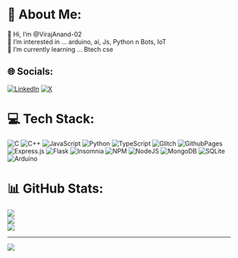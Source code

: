 # 💫 About Me:
👋 Hi, I’m @VirajAnand-02<br>👀 I’m interested in ... arduino, ai, Js, Python n Bots, IoT<br>🌱 I’m currently learning ... Btech cse 


## 🌐 Socials:
[![LinkedIn](https://img.shields.io/badge/LinkedIn-%230077B5.svg?logo=linkedin&logoColor=white)](https://linkedin.com/in/viraj-anand) [![X](https://img.shields.io/badge/X-black.svg?logo=X&logoColor=white)](https://x.com/VirajAn41975939) 

# 💻 Tech Stack:
![C](https://img.shields.io/badge/c-%2300599C.svg?style=flat&logo=c&logoColor=white) ![C++](https://img.shields.io/badge/c++-%2300599C.svg?style=flat&logo=c%2B%2B&logoColor=white) ![JavaScript](https://img.shields.io/badge/javascript-%23323330.svg?style=flat&logo=javascript&logoColor=%23F7DF1E) ![Python](https://img.shields.io/badge/python-3670A0?style=flat&logo=python&logoColor=ffdd54) ![TypeScript](https://img.shields.io/badge/typescript-%23007ACC.svg?style=flat&logo=typescript&logoColor=white) ![Glitch](https://img.shields.io/badge/glitch-%233333FF.svg?style=flat&logo=glitch&logoColor=white) ![GithubPages](https://img.shields.io/badge/github%20pages-121013?style=flat&logo=github&logoColor=white) ![Express.js](https://img.shields.io/badge/express.js-%23404d59.svg?style=flat&logo=express&logoColor=%2361DAFB) ![Flask](https://img.shields.io/badge/flask-%23000.svg?style=flat&logo=flask&logoColor=white) ![Insomnia](https://img.shields.io/badge/Insomnia-black?style=flat&logo=insomnia&logoColor=5849BE) ![NPM](https://img.shields.io/badge/NPM-%23CB3837.svg?style=flat&logo=npm&logoColor=white) ![NodeJS](https://img.shields.io/badge/node.js-6DA55F?style=flat&logo=node.js&logoColor=white) ![MongoDB](https://img.shields.io/badge/MongoDB-%234ea94b.svg?style=flat&logo=mongodb&logoColor=white) ![SQLite](https://img.shields.io/badge/sqlite-%2307405e.svg?style=flat&logo=sqlite&logoColor=white) ![Arduino](https://img.shields.io/badge/-Arduino-00979D?style=flat&logo=Arduino&logoColor=white)
# 📊 GitHub Stats:
![](https://github-readme-stats.vercel.app/api?username=VirajAnand-02&theme=synthwave&hide_border=false&include_all_commits=false&count_private=false)<br/>
![](https://github-readme-streak-stats.herokuapp.com/?user=VirajAnand-02&theme=synthwave&hide_border=false)<br/>
![](https://github-readme-stats.vercel.app/api/top-langs/?username=VirajAnand-02&theme=synthwave&hide_border=false&include_all_commits=false&count_private=false&layout=compact)

---
[![](https://visitcount.itsvg.in/api?id=VirajAnand-02&icon=0&color=0)](https://visitcount.itsvg.in)

<!-- Proudly created with GPRM ( https://gprm.itsvg.in ) -->
<!---
- 👋 Hi, I’m @VirajAnand-02
- 👀 I’m interested in ... arduino, ai, Js, Python n Bots
- 🌱 I’m currently learning ... Btech cse 💀
- 💞️ I’m looking to collaborate on ... 
- 📫 How to reach me ... please don't
--->
<!---
LinkedIn: https://www.linkedin.com/in/viraj-anand-b57156257/
---!>

<!---
VirajAnand-02/VirajAnand-02 is a ✨ special ✨ repository because its `README.md` (this file) appears on your GitHub profile.
You can click the Preview link to take a look at your changes.
--->

